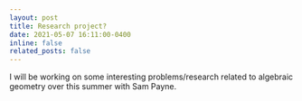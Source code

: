 ```yaml
---
layout: post
title: Research project?
date: 2021-05-07 16:11:00-0400
inline: false
related_posts: false
---
```


I will be working on some interesting problems/research related to algebraic geometry over this summer with Sam Payne. 